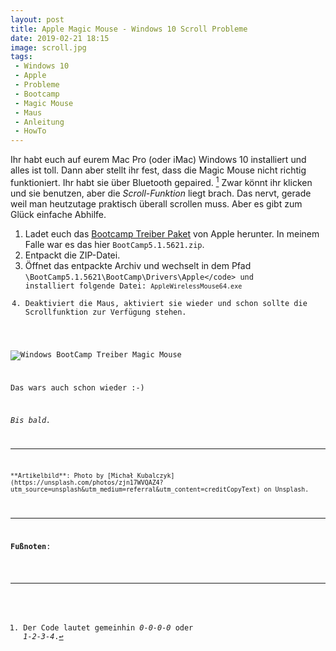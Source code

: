 ```yaml
---
layout: post
title: Apple Magic Mouse - Windows 10 Scroll Probleme
date: 2019-02-21 18:15
image: scroll.jpg
tags:
 - Windows 10
 - Apple
 - Probleme
 - Bootcamp
 - Magic Mouse
 - Maus
 - Anleitung
 - HowTo
---
```


Ihr habt euch auf eurem Mac Pro (oder iMac) Windows 10 installiert und alles ist toll. Dann aber stellt ihr fest, dass die Magic Mouse nicht richtig funktioniert. <!--more-->
Ihr habt sie über Bluetooth gepaired. [^1] Zwar könnt ihr klicken und sie benutzen, aber die *Scroll-Funktion* liegt brach. Das nervt, gerade weil man heutzutage praktisch überall scrollen muss. Aber es gibt zum Glück einfache Abhilfe.

1. Ladet euch das [Bootcamp Treiber Paket](https://support.apple.com/kb/dl1720?locale=en_US) von Apple herunter. In meinem Falle war es das hier <code>BootCamp5.1.5621.zip</code>.
2. Entpackt die ZIP-Datei.
3. Öffnet das entpackte Archiv und wechselt in dem Pfad <code>\BootCamp5.1.5621\BootCamp\Drivers\Apple\</code> und installiert folgende Datei: <code>AppleWirelessMouse64.exe</code>
4. Deaktiviert die Maus, aktiviert sie wieder und schon sollte die Scrollfunktion zur Verfügung stehen.

![Windows BootCamp Treiber Magic Mouse](/asstes/2019/02/treiber.jpg)

Das wars auch schon wieder :-)

*Bis bald.*

---

<small>
**Artikelbild**: Photo by [Michał Kubalczyk](https://unsplash.com/photos/zjn17WVQAZ4?utm_source=unsplash&utm_medium=referral&utm_content=creditCopyText) on Unsplash.
</small>

---

**Fußnoten**:

[^1]: Der Code lautet gemeinhin *0-0-0-0* oder *1-2-3-4*.
